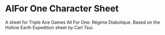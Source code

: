# AlFor One Character Sheet

A sheet for Triple Ace Games All For One: Régime Diabolique. Based on the Hollow Earth Expedition sheet by Carl Tsui.

